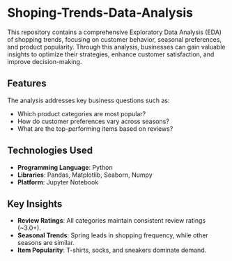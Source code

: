 # Shoping-Trends-Data-Analysis

This repository contains a comprehensive Exploratory Data Analysis (EDA) of shopping trends, focusing on customer behavior, seasonal preferences, and product popularity. Through this analysis, businesses can gain valuable insights to optimize their strategies, enhance customer satisfaction, and improve decision-making.

##  Features
The analysis addresses key business questions such as:

- Which product categories are most popular?
- How do customer preferences vary across seasons?
- What are the top-performing items based on reviews?

## Technologies Used
- **Programming Language**: Python
- **Libraries**: Pandas, Matplotlib, Seaborn, Numpy
- **Platform**: Jupyter Notebook

## Key Insights
- **Review Ratings**: All categories maintain consistent review ratings (~3.0+).
- **Seasonal Trends**: Spring leads in shopping frequency, while other seasons are similar.
- **Item Popularity**: T-shirts, socks, and sneakers dominate demand.
